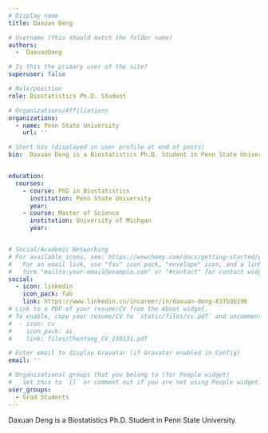 ```yaml
---
# Display name
title: Daxuan Deng

# Username (this should match the folder name)
authors:
  -  DaxuanDeng

# Is this the primary user of the site?
superuser: false

# Role/position
role: Biostatistics Ph.D. Student

# Organizations/Affiliations
organizations:
  - name: Penn State University
    url: ''

# Short bio (displayed in user profile at end of posts)
bio:  Daxuan Deng is a Biostatistics Ph.D. Student in Penn State University.


education:
  courses:
    - course: PhD in Biostatistics
      institution: Penn State University
      year: 
    - course: Master of Science
      institution: University of Michgan
      year: 


# Social/Academic Networking
# For available icons, see: https://wowchemy.com/docs/getting-started/page-builder/#icons
#   For an email link, use "fas" icon pack, "envelope" icon, and a link in the
#   form "mailto:your-email@example.com" or "#contact" for contact widget.
social:
  - icon: linkedin
    icon_pack: fab
    link: https://www.linkedin.cn/incareer/in/daxuan-deng-837b3b196
# Link to a PDF of your resume/CV from the About widget.
# To enable, copy your resume/CV to `static/files/cv.pdf` and uncomment the lines below.
#  - icon: cv
#    icon_pack: ai
#    link: files/ChenYang_CV_230131.pdf

# Enter email to display Gravatar (if Gravatar enabled in Config)
email: ''

# Organizational groups that you belong to (for People widget)
#   Set this to `[]` or comment out if you are not using People widget.
user_groups:
  - Grad Students
---
```


Daxuan Deng is a Biostatistics Ph.D. Student in Penn State University.